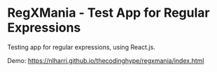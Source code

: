 # RegXMania - Test App for Regular Expressions

Testing app for regular expressions, using React.js.

Demo: https://nlharri.github.io/thecodinghype/regxmania/index.html
